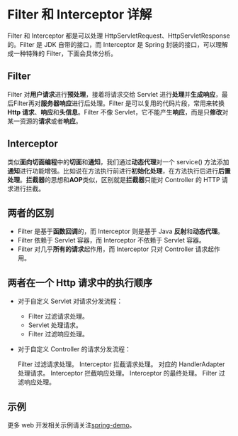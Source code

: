 # Filter 和 Interceptor 详解
Filter 和 Interceptor 都是可以处理 HttpServletRequest、HttpServletResponse 的。Filter 是 JDK 自带的接口，而 Interceptor 是 Spring 封装的接口，可以理解成一种特殊的 Filter，下面会具体分析。

## Filter
Filter 对**用户请求**进行**预处理**，接着将请求交给 Servlet 进行**处理**并**生成响应**，最后Filter再对**服务器响应**进行后处理。Filter 是可以复用的代码片段，常用来转换**Http 请求**、**响应**和**头信息**。Filter 不像 Servlet，它不能产生**响应**，而是只**修改**对某一资源的**请求**或者**响应**。

## Interceptor
类似**面向切面编程**中的**切面**和**通知**，我们通过**动态代理**对一个 service() 方法添加**通知**进行功能增强。比如说在方法执行前进行**初始化处理**，在方法执行后进行**后置处理**。**拦截器**的思想和**AOP**类似，区别就是**拦截器**只能对 Controller 的 HTTP 请求进行拦截。

## 两者的区别
- Filter 是基于**函数回调**的，而 Interceptor 则是基于 Java **反射**和**动态代理**。
- Filter 依赖于 Servlet 容器，而 Interceptor 不依赖于 Servlet 容器。
- Filter 对几乎**所有的请求**起作用，而 Interceptor 只对 Controller 请求起作用。

## 两者在一个 Http 请求中的执行顺序
- 对于自定义 Servlet 对请求分发流程：
    
    - Filter 过滤请求处理。
    - Servlet 处理请求。
    - Filter 过滤响应处理。
    
- 对于自定义 Controller 的请求分发流程：
    
    Filter 过滤请求处理。
    Interceptor 拦截请求处理。
    对应的 HandlerAdapter 处理请求。
    Interceptor 拦截响应处理。
    Interceptor 的最终处理。
    Filter 过滤响应处理。

## 示例
更多 web 开发相关示例请关注[spring-demo](https://github.com/joyang1/spring-demo)。




